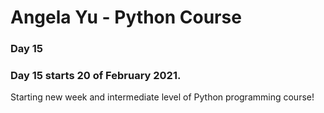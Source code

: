 # Angela Yu - Python Course
### Day 15
### Day 15 starts 20 of February 2021. 
Starting new week and intermediate level of Python programming course!